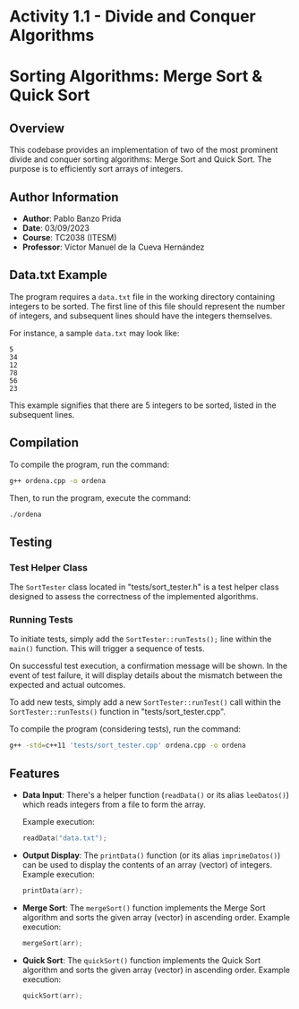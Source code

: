 # Activity 1.1 - Divide and Conquer Algorithms

# Sorting Algorithms: Merge Sort & Quick Sort

## Overview

This codebase provides an implementation of two of the most prominent divide and conquer sorting algorithms: Merge Sort and Quick Sort. The purpose is to efficiently sort arrays of integers.

## Author Information

- **Author**: Pablo Banzo Prida
- **Date**: 03/09/2023
- **Course**: TC2038 (ITESM)
- **Professor**: Víctor Manuel de la Cueva Hernández

## Data.txt Example

The program requires a `data.txt` file in the working directory containing integers to be sorted. The first line of this file should represent the number of integers, and subsequent lines should have the integers themselves.

For instance, a sample `data.txt` may look like:

```
5
34
12
78
56
23
```

This example signifies that there are 5 integers to be sorted, listed in the subsequent lines.

## Compilation

To compile the program, run the command:

```bash
g++ ordena.cpp -o ordena
```

Then, to run the program, execute the command:

```bash
./ordena
```

## Testing

### Test Helper Class

The `SortTester` class located in "tests/sort_tester.h" is a test helper class designed to assess the correctness of the implemented algorithms.

### Running Tests

To initiate tests, simply add the `SortTester::runTests();` line within the `main()` function. This will trigger a sequence of tests.

On successful test execution, a confirmation message will be shown. In the event of test failure, it will display details about the mismatch between the expected and actual outcomes.

To add new tests, simply add a new `SortTester::runTest()` call within the `SortTester::runTests()` function in "tests/sort_tester.cpp".

To compile the program (considering tests), run the command:

```bash
g++ -std=c++11 'tests/sort_tester.cpp' ordena.cpp -o ordena
```

## Features

- **Data Input**: There's a helper function (`readData()` or its alias `leeDatos()`) which reads integers from a file to form the array.

  Example execution:

  ```cpp
  readData("data.txt");
  ```

- **Output Display**: The `printData()` function (or its alias `imprimeDatos()`) can be used to display the contents of an array (vector) of integers.
  Example execution:
  ```cpp
  printData(arr);
  ```
- **Merge Sort**: The `mergeSort()` function implements the Merge Sort algorithm and sorts the given array (vector) in ascending order.
  Example execution:

  ```cpp
  mergeSort(arr);
  ```

- **Quick Sort**: The `quickSort()` function implements the Quick Sort algorithm and sorts the given array (vector) in ascending order.
  Example execution:
  ```cpp
  quickSort(arr);
  ```
